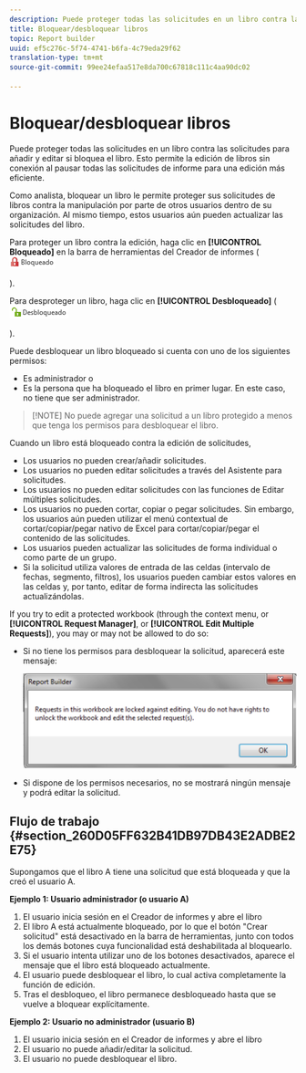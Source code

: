 ```yaml
---
description: Puede proteger todas las solicitudes en un libro contra las solicitudes para añadir y editar si bloquea el libro. Esto permite la edición de libros sin conexión al pausar todas las solicitudes de informe para una edición más eficiente.
title: Bloquear/desbloquear libros
topic: Report builder
uuid: ef5c276c-5f74-4741-b6fa-4c79eda29f62
translation-type: tm+mt
source-git-commit: 99ee24efaa517e8da700c67818c111c4aa90dc02

---
```



# Bloquear/desbloquear libros

Puede proteger todas las solicitudes en un libro contra las solicitudes para añadir y editar si bloquea el libro. Esto permite la edición de libros sin conexión al pausar todas las solicitudes de informe para una edición más eficiente.

Como analista, bloquear un libro le permite proteger sus solicitudes de libros contra la manipulación por parte de otros usuarios dentro de su organización. Al mismo tiempo, estos usuarios aún pueden actualizar las solicitudes del libro.

Para proteger un libro contra la edición, haga clic en **[!UICONTROL Bloqueado]** en la barra de herramientas del Creador de informes ( ![](assets/locked_icon.png)

).

Para desproteger un libro, haga clic en **[!UICONTROL Desbloqueado]** ( ![](assets/unlocked_icon.png)

).

Puede desbloquear un libro bloqueado si cuenta con uno de los siguientes permisos:

* Es administrador o
* Es la persona que ha bloqueado el libro en primer lugar. En este caso, no tiene que ser administrador.

> [!NOTE] No puede agregar una solicitud a un libro protegido a menos que tenga los permisos para desbloquear el libro.

Cuando un libro está bloqueado contra la edición de solicitudes,

* Los usuarios no pueden crear/añadir solicitudes.
* Los usuarios no pueden editar solicitudes a través del Asistente para solicitudes.
* Los usuarios no pueden editar solicitudes con las funciones de Editar múltiples solicitudes.
* Los usuarios no pueden cortar, copiar o pegar solicitudes. Sin embargo, los usuarios aún pueden utilizar el menú contextual de cortar/copiar/pegar nativo de Excel para cortar/copiar/pegar el contenido de las solicitudes.
* Los usuarios pueden actualizar las solicitudes de forma individual o como parte de un grupo.
* Si la solicitud utiliza valores de entrada de las celdas (intervalo de fechas, segmento, filtros), los usuarios pueden cambiar estos valores en las celdas y, por tanto, editar de forma indirecta las solicitudes actualizándolas.

If you try to edit a protected workbook (through the context menu, or **[!UICONTROL Request Manager]**, or **[!UICONTROL Edit Multiple Requests]**), you may or may not be allowed to do so:

* Si no tiene los permisos para desbloquear la solicitud, aparecerá este mensaje:

   ![](assets/locked_workbook_error.png)

* Si dispone de los permisos necesarios, no se mostrará ningún mensaje y podrá editar la solicitud.

## Flujo de trabajo {#section_260D05FF632B41DB97DB43E2ADBE2E75}

Supongamos que el libro A tiene una solicitud que está bloqueada y que la creó el usuario A.

**Ejemplo 1: Usuario administrador (o usuario A)**

1. El usuario inicia sesión en el Creador de informes y abre el libro 
1. El libro A está actualmente bloqueado, por lo que el botón "Crear solicitud" está desactivado en la barra de herramientas, junto con todos los demás botones cuya funcionalidad está deshabilitada al bloquearlo.
1. Si el usuario intenta utilizar uno de los botones desactivados, aparece el mensaje que el libro está bloqueado actualmente.
1. El usuario puede desbloquear el libro, lo cual activa completamente la función de edición.
1. Tras el desbloqueo, el libro permanece desbloqueado hasta que se vuelve a bloquear explícitamente.

**Ejemplo 2: Usuario no administrador (usuario B)**

1. El usuario inicia sesión en el Creador de informes y abre el libro 
1. El usuario no puede añadir/editar la solicitud.
1. El usuario no puede desbloquear el libro.

